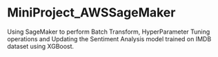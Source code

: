 # MiniProject_AWSSageMaker
Using SageMaker to perform Batch Transform, HyperParameter Tuning operations and Updating the Sentiment Analysis model trained on IMDB dataset using XGBoost.
